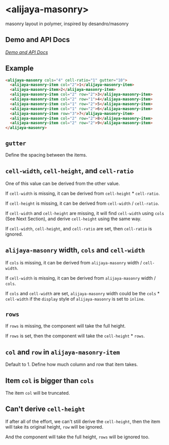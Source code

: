 # \<alijaya-masonry\>

masonry layout in polymer, inspired by desandro/masonry

## Demo and API Docs

[*Demo and API Docs*](http://alijaya.github.io/iron-accordions/components/alijaya-masonry/)

## Example

``` html
<alijaya-masonry cols="4" cell-ratio="1" gutter="10">
  <alijaya-masonry-item col="2">1</alijaya-masonry-item>
  <alijaya-masonry-item>2</alijaya-masonry-item>
  <alijaya-masonry-item col="2" row="2">3</alijaya-masonry-item>
  <alijaya-masonry-item col="2" row="1">4</alijaya-masonry-item>
  <alijaya-masonry-item col="1" row="2">5</alijaya-masonry-item>
  <alijaya-masonry-item col="1" row="2">6</alijaya-masonry-item>
  <alijaya-masonry-item row="3">7</alijaya-masonry-item>
  <alijaya-masonry-item col="2" row="2">8</alijaya-masonry-item>
  <alijaya-masonry-item col="2" row="2">9</alijaya-masonry-item>
</alijaya-masonry>
```

## `gutter`

Define the spacing between the items.

## `cell-width`, `cell-height`, and `cell-ratio`

One of this value can be derived from the other value.

If `cell-width` is missing, it can be derived from `cell-height` * `cell-ratio`.

If `cell-height` is missing, it can be derived from `cell-width` / `cell-ratio`.

If `cell-width` and `cell-height` are missing, it will find `cell-width` using `cols`
(See Next Section), and derive `cell-height` using the same way.

If `cell-width`, `cell-height`, and `cell-ratio` are set, then `cell-ratio` is ignored.

## `alijaya-masonry` width, `cols` and `cell-width`

If `cols` is missing, it can be derived from `alijaya-masonry` width / `cell-width`.

If `cell-width` is missing, it can be derived from `alijaya-masonry` width / `cols`.

If `cols` and `cell-width` are set, `alijaya-masonry` width could be the
`cols` * `cell-width` if the `display` style of `alijaya-masonry` is set to `inline`.

## `rows`

If `rows` is missing, the component will take the full height.

If `rows` is set, then the component will take the `cell-height` * `rows`.

## `col` and `row` in `alijaya-masonry-item`

Default to 1. Define how much column and row that item takes.

## Item `col` is bigger than `cols`

The item `col` will be truncated.

## Can't derive `cell-height`

If after all of the effort, we can't still derive the `cell-height`, then the
item will take its original height, `row` will be ignored.

And the component will take the full height, `rows` will be ignored too.
